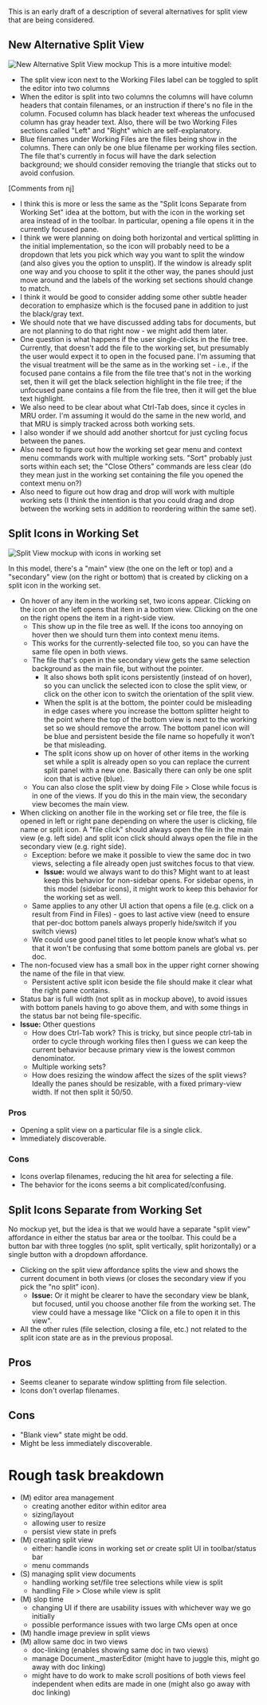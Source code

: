 This is an early draft of a description of several alternatives for split view that are being considered.

## New Alternative Split View

![New Alternative Split View mockup](https://trello-attachments.s3.amazonaws.com/4f90a6d98f77505d7940ce88/4fb6c9c75b54696e60026473/1540x3044/72569a578590bdea07703b50ea56b870/SplitView_Global_002.png)
This is a more intuitive model:

* The split view icon next to the Working Files label can be toggled to split the editor into two columns
* When the editor is split into two columns the columns will have column headers that contain filenames, or an instruction if there's no file in the column. Focused column has black header text whereas the unfocused column has gray header text. Also, there will be two Working Files sections called "Left" and "Right" which are self-explanatory.
* Blue filenames under Working Files are the files being show in the columns. There can only be one blue filename per working files section. The file that's currently in focus will have the dark selection background; we should consider removing the triangle that sticks out to avoid confusion.

[Comments from nj]
* I think this is more or less the same as the "Split Icons Separate from Working Set" idea at the bottom, but with the icon in the working set area instead of in the toolbar. In particular, opening a file opens it in the currently focused pane.
* I think we were planning on doing both horizontal and vertical splitting in the initial implementation, so the icon will probably need to be a dropdown that lets you pick which way you want to split the window (and also gives you the option to unsplit). If the window is already split one way and you choose to split it the other way, the panes should just move around and the labels of the working set sections should change to match.
* I think it would be good to consider adding some other subtle header decoration to emphasize which is the focused pane in addition to just the black/gray text.
* We should note that we have discussed adding tabs for documents, but are not planning to do that right now - we might add them later.
* One question is what happens if the user single-clicks in the file tree. Currently, that doesn't add the file to the working set, but presumably the user would expect it to open in the focused pane. I'm assuming that the visual treatment will be the same as in the working set - i.e., if the focused pane contains a file from the file tree that's not in the working set, then it will get the black selection highlight in the file tree; if the unfocused pane contains a file from the file tree, then it will get the blue text highlight.
* We also need to be clear about what Ctrl-Tab does, since it cycles in MRU order. I'm assuming it would do the same in the new world, and that MRU is simply tracked across both working sets.
* I also wonder if we should add another shortcut for just cycling focus between the panes.
* Also need to figure out how the working set gear menu and context menu commands work with multiple working sets. "Sort" probably just sorts within each set; the "Close Others" commands are less clear (do they mean just in the working set containing the file you opened the context menu on?)
* Also need to figure out how drag and drop will work with multiple working sets (I think the intention is that you could drag and drop between the working sets in addition to reordering within the same set).

## Split Icons in Working Set

![Split View mockup with icons in working set](https://trello-attachments.s3.amazonaws.com/4f90a6d98f77505d7940ce88/4fb6c9c75b54696e60026473/f5ab882a6ee322d3bf664c7de98c00d5/SplitView_001.png)

In this model, there's a "main" view (the one on the left or top) and a "secondary" view (on the right or bottom) that is created by clicking on a split icon in the working set.
* On hover of any item in the working set, two icons appear. Clicking on the icon on the left opens that item in a bottom view. Clicking on the one on the right opens the item in a right-side view.
    * This show up in the file tree as well. If the icons too annoying on hover then we should turn them into context menu items.
    * This works for the currently-selected file too, so you can have the same file open in both views.
    * The file that's open in the secondary view gets the same selection background as the main file, but without the pointer. 
        * It also shows both split icons persistently (instead of on hover), so you can unclick the selected icon to close the split view, or click on the other icon to switch the orientation of the split view.
        * When the split is at the bottom, the pointer could be misleading in edge cases where you increase the bottom splitter height to the point where the top of the bottom view is next to the working set so we should remove the arrow. The bottom panel icon will be blue and persistent beside the file name so hopefully it won’t be that misleading.
        * The split icons show up on hover of other items in the working set while a split is already open so you can replace the current split panel with a new one. Basically there can only be one split icon that is active (blue).
    * You can also close the split view by doing File > Close while focus is in one of the views. If you do this in the main view, the secondary view becomes the main view.
* When clicking on another file in the working set or file tree, the file is opened in left or right pane depending on where the user is clicking, file name or split icon. A "file click" should always open the file in the main view (e.g. left side) and split icon click should always open the file in the secondary view (e.g. right side).
    * Exception: before we make it possible to view the same doc in two views, selecting a file already open just switches focus to that view.
        * **Issue:** would we always want to do this? Might want to at least keep this behavior for non-sidebar opens. For sidebar opens, in this model (sidebar icons), it might work to keep this behavior for the working set as well.
    * Same applies to any other UI action that opens a file (e.g. click on a result from Find in Files) - goes to last active view (need to ensure that per-doc bottom panels always properly hide/switch if you switch views)
    * We could use good panel titles to let people know what’s what so that it won't be confusing that some bottom panels are global vs. per doc.
* The non-focused view has a small box in the upper right corner showing the name of the file in that view. 
    * Persistent active split icon beside the file should make it clear what the right pane contains.
* Status bar is full width (not split as in mockup above), to avoid issues with bottom panels having to go above them, and with some things in the status bar not being file-specific.
* **Issue:** Other questions
    * How does Ctrl-Tab work? This is tricky, but since people ctrl-tab in order to cycle through working files then I guess we can keep the current behavior because primary view is the lowest common denominator. 
    * Multiple working sets?
    * How does resizing the window affect the sizes of the split views? Ideally the panes should be resizable, with a fixed primary-view width. If not then split it 50/50.

### Pros

* Opening a split view on a particular file is a single click.
* Immediately discoverable.

### Cons

* Icons overlap filenames, reducing the hit area for selecting a file.
* The behavior for the icons seems a bit complicated/confusing.

## Split Icons Separate from Working Set

No mockup yet, but the idea is that we would have a separate "split view" affordance in either the status bar area or the toolbar. This could be a button bar with three toggles (no split, split vertically, split horizontally) or a single button with a dropdown affordance.

* Clicking on the split view affordance splits the view and shows the current document in both views (or closes the secondary view if you pick the "no split" icon).
    * **Issue:** Or it might be clearer to have the secondary view be blank, but focused, until you choose another file from the working set. The view could have a message like "Click on a file to open it in this view".
* All the other rules (file selection, closing a file, etc.) not related to the split icon state are as in the previous proposal.

## Pros

* Seems cleaner to separate window splitting from file selection.
* Icons don't overlap filenames.

## Cons

* "Blank view" state might be odd.
* Might be less immediately discoverable.

# Rough task breakdown

* (M) editor area management
    * creating another editor within editor area
    * sizing/layout
    * allowing user to resize
    * persist view state in prefs
* (M) creating split view
    * either: handle icons in working set *or* create split UI in toolbar/status bar
    * menu commands
* (S) managing split view documents
    * handling working set/file tree selections while view is split
    * handling File > Close while view is split
* (M) slop time
    * changing UI if there are usability issues with whichever way we go initially
    * possible performance issues with two large CMs open at once
* (M) handle image preview in split views
* (M) allow same doc in two views
    * doc-linking (enables showing same doc in two views)
    * manage Document._masterEditor (might have to juggle this, might go away with doc linking)
    * might have to do work to make scroll positions of both views feel independent when edits are made in one (might also go away with doc linking)